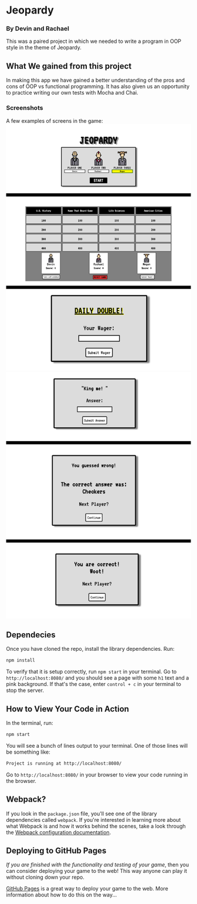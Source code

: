 
# Jeopardy
### By Devin and Rachael


This was a paired project in which we needed to write a program in OOP style in the theme of Jeopardy.

## What We gained from this project
In making this app we have gained a better understanding of the pros and cons of OOP vs functional programming. It has also given us an opportunity to practice writing our own tests with Mocha and Chai.

### Screenshots
A few examples of screens in the game:
![Game-Time-Jeopardy](FirstView.png)
![Game-Time-Jeopardy](QuestionView.png)




## Dependecies
Once you have cloned the repo, install the library dependencies. Run:
```bash
npm install
```
To verify that it is setup correctly, run `npm start` in your terminal. Go to `http://localhost:8080/` and you should see a page with some `h1` text and a pink background. If that's the case, enter `control + c` in your terminal to stop the server.



## How to View Your Code in Action

In the terminal, run:

```bash
npm start
```

You will see a bunch of lines output to your terminal. One of those lines will be something like:

```bash
Project is running at http://localhost:8080/
```

Go to `http://localhost:8080/` in your browser to view your code running in the browser.


## Webpack?

If you look in the `package.json` file, you'll see one of the library dependencies called `webpack`. If you're interested in learning more about what Webpack is and how it works behind the scenes, take a look through the [Webpack configuration documentation](https://webpack.js.org/concepts/).

## Deploying to GitHub Pages

_If you are finished with the functionality and testing of your game_, then you can consider deploying your game to the web! This way anyone can play it without cloning down your repo.

[GitHub Pages](https://pages.github.com/) is a great way to deploy your game to the web. More information about how to do this on the way...
